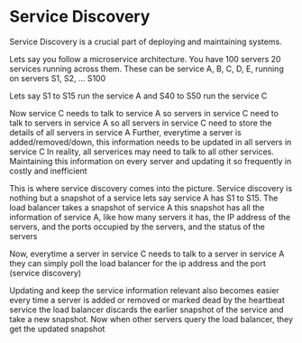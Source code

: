 # Service Discovery

Service Discovery is a crucial part of deploying and maintaining systems. 

Lets say you follow a microservice architecture. You have 100 servers 20 services running across them.
These can be service A, B, C, D, E, running on servers S1, S2, ... S100

Lets say S1 to S15 run the service A 
and S40 to S50 run the service C

Now service C needs to talk to service A
so servers in service C need to talk to servers in service A
so all servers in service C need to store the details of all servers in service A
Further, everytime a server is added/removed/down, this information needs to be updated in all servers in service C
In reality, all serverices may need to talk to all other services. 
Maintaining this information on every server and updating it so frequently in costly and inefficient

This is where service discovery comes into the picture. 
Service discovery is nothing but a snapshot of a service
lets say service A has S1 to S15. 
The load balancer takes a snapshot of service A
this snapshot has all the information of service A, like how many servers it has, the IP address of the servers, and the ports occupied by the servers, and the status of the servers

Now, everytime a server in service C needs to talk to a server in service A
they can simply poll the load balancer for the ip address and the port (service discovery)

Updating and keep the service information relevant also becomes easier
every time a server is added or removed or marked dead by the heartbeat service
the load balancer discards the earlier snapshot of the service and take a new snapshot.
Now when other servers query the load balancer, they get the updated snapshot
